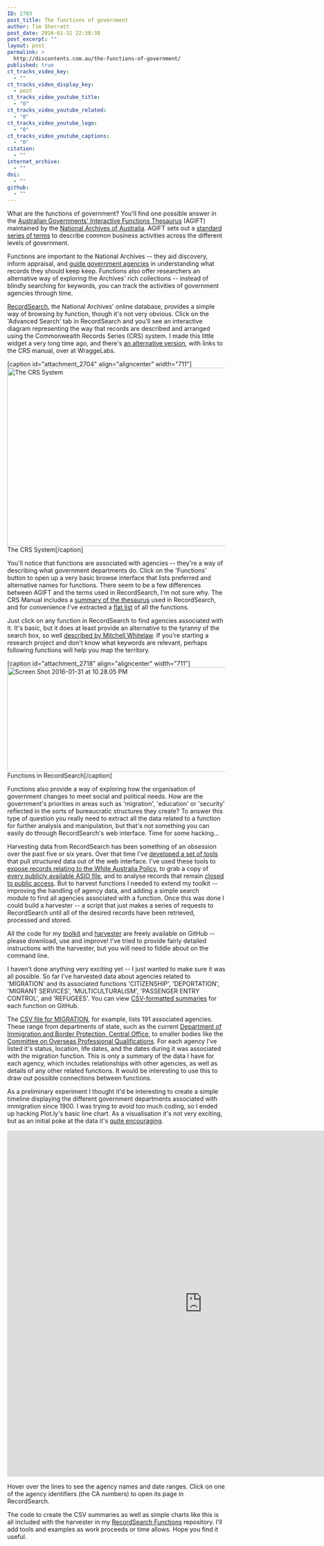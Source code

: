 ```yaml
---
ID: 2703
post_title: The functions of government
author: Tim Sherratt
post_date: 2016-01-31 22:38:38
post_excerpt: ""
layout: post
permalink: >
  http://discontents.com.au/the-functions-of-government/
published: true
ct_tracks_video_key:
  - ""
ct_tracks_video_display_key:
  - post
ct_tracks_video_youtube_title:
  - "0"
ct_tracks_video_youtube_related:
  - "0"
ct_tracks_video_youtube_logo:
  - "0"
ct_tracks_video_youtube_captions:
  - "0"
citation:
  - ""
internet_archive:
  - ""
doi:
  - ""
github:
  - ""
---
```

What are the functions of government? You'll find one possible answer in the <a href="http://www.naa.gov.au/records-management/publications/agift.aspx">Australian Governments' Interactive Functions Thesaurus</a> (AGIFT) maintained by the <a href="http://www.naa.gov.au/">National Archives of Australia</a>. AGIFT sets out a <a href="http://agift.naa.gov.au/">standard series of terms</a> to describe common business activities across the different levels of government.

Functions are important to the National Archives -- they aid discovery, inform appraisal, and <a href="http://www.naa.gov.au/records-management/publications/afda.aspx">guide government agencies</a> in understanding what records they should keep keep. Functions also offer researchers an alternative way of exploring the Archives' rich collections -- instead of blindly searching for keywords, you can track the activities of government agencies through time.

<a href="http://recordsearch.naa.gov.au/scripts/Logon.asp?N=guest">RecordSearch</a>, the National Archives' online database, provides a simple way of browsing by function, though it's not very obvious. Click on the 'Advanced Search' tab in RecordSearch and you'll see an interactive diagram representing the way that records are described and arranged using the Commonwealth Records Series (CRS) system. I made this little widget a very long time ago, and there's <a href="http://wraggelabs.com/shed/crs/crs_diagram.html">an alternative version</a>, with links to the CRS manual, over at WraggeLabs.

[caption id="attachment_2704" align="aligncenter" width="711"]<a href="http://discontents.com.au/wp-content/uploads/2016/01/Screen-Shot-2016-01-31-at-6.30.00-PM.png" rel="attachment wp-att-2704"><img class="size-large wp-image-2704" src="http://discontents.com.au/wp-content/uploads/2016/01/Screen-Shot-2016-01-31-at-6.30.00-PM-1024x593.png" alt="The CRS System" width="711" height="412" /></a> The CRS System[/caption]

You'll notice that functions are associated with agencies -- they're a way of describing what government departments do. Click on the 'Functions' button to open up a very basic browse interface that lists preferred and alternative names for functions. There seem to be a few differences between AGIFT and the terms used in RecordSearch, I'm not sure why. The CRS Manual includes a <a href="http://recordsearch.naa.gov.au/manual/Provenance/SummaryCRSThes.htm">summary of the thesaurus</a> used in RecordSearch, and for convenience I've extracted a <a href="https://github.com/wragge/recordsearch-functions/blob/master/functions.txt">flat list</a> of all the functions.

Just click on any function in RecordSearch to find agencies associated with it. It's basic, but it does at least provide an alternative to the tyranny of the search box, so well <a href="http://www.digitalhumanities.org/dhq/vol/9/1/000205/000205.html">described by Mitchell Whitelaw</a>. If you're starting a research project and don't know what keywords are relevant, perhaps following functions will help you map the territory.

[caption id="attachment_2718" align="aligncenter" width="711"]<a href="http://discontents.com.au/wp-content/uploads/2016/01/Screen-Shot-2016-01-31-at-10.28.05-PM.png" rel="attachment wp-att-2718"><img class="wp-image-2718 size-large" src="http://discontents.com.au/wp-content/uploads/2016/01/Screen-Shot-2016-01-31-at-10.28.05-PM-1024x349.png" alt="Screen Shot 2016-01-31 at 10.28.05 PM" width="711" height="242" /></a> Functions in RecordSearch[/caption]

Functions also provide a way of exploring how the organisation of government changes to meet social and political needs. How are the government's priorities in areas such as 'migration', 'education' or 'security' reflected in the sorts of bureaucratic structures they create? To answer this type of question you really need to extract all the data related to a function for further analysis and manipulation, but that's not something you can easily do through RecordSearch's web interface. Time for some hacking...

Harvesting data from RecordSearch has been something of an obsession over the past five or six years. Over that time I've <a href="https://github.com/wragge/recordsearch_tools">developed a set of tools</a> that pull structured data out of the web interface. I've used these tools to <a href="http://discontents.com.au/the-real-face-of-white-australia/">expose records relating to the White Australia Policy</a>, to grab a copy of <a href="https://github.com/wragge/asio-files">every publicly available ASIO file</a>, and to analyse records that remain <a href="https://github.com/wragge/closed_access">closed to public access</a>. But to harvest functions I needed to extend my toolkit -- improving the handling of agency data, and adding a simple search module to find all agencies associated with a function. Once this was done I could build a harvester -- a script that just makes a series of requests to RecordSearch until all of the desired records have been retrieved, processed and stored.

All the code for my <a href="https://github.com/wragge/recordsearch_tools">toolkit</a> and <a href="https://github.com/wragge/recordsearch-functions">harvester</a> are freely available on GitHub -- please download, use and improve! I've tried to provide fairly detailed instructions with the harvester, but you will need to fiddle about on the command line.

I haven't done anything very exciting yet -- I just wanted to make sure it was all possible. So far I've harvested data about agencies related to 'MIGRATION' and its associated functions 'CITIZENSHIP', 'DEPORTATION', 'MIGRANT SERVICES', 'MULTICULTURALISM', 'PASSENGER ENTRY CONTROL', and 'REFUGEES'. You can view <a href="https://github.com/wragge/recordsearch-functions/tree/master/data">CSV-formatted summaries</a> for each function on GitHub.

The <a href="https://github.com/wragge/recordsearch-functions/blob/master/data/migration.csv">CSV file for MIGRATION</a>, for example, lists 191 associated agencies. These range from departments of state, such as the current <a href="https://github.com/wragge/recordsearch-functions/blob/master/data/migration.csv#L189">Department of Immigration and Border Protection, Central Office</a>, to smaller bodies like the <a href="https://github.com/wragge/recordsearch-functions/blob/master/data/migration.csv#L71">Committee on Overseas Professional Qualifications</a>. For each agency I've listed it's status, location, life dates, and the dates during it was associated with the migration function. This is only a summary of the data I have for each agency, which includes relationships with other agencies, as well as details of any other related functions. It would be interesting to use this to draw out possible connections between functions.

As a preliminary experiment I thought it'd be interesting to create a simple timeline displaying the different government departments associated with immigration since 1900. I was trying to avoid too much coding, so I ended up hacking Plot.ly's basic line chart. As a visualisation it's not very exciting, but as an initial poke at the data it's <a href="https://plot.ly/~wragge/384/commonwealth-agencies-department-of-state-associated-with-the-function-migration/">quite encouraging</a>.

<iframe src="https://plot.ly/~wragge/384.embed" width="900" height="800" frameborder="0" scrolling="no"></iframe>

Hover over the lines to see the agency names and date ranges. Click on one of the agency identifiers (the CA numbers) to open its page in RecordSearch.

The code to create the CSV summaries as well as simple charts like this is all included with the harvester in my <a href="https://github.com/wragge/recordsearch-functions">RecordSearch Functions</a> repository. I'll add tools and examples as work proceeds or time allows. Hope you find it useful.